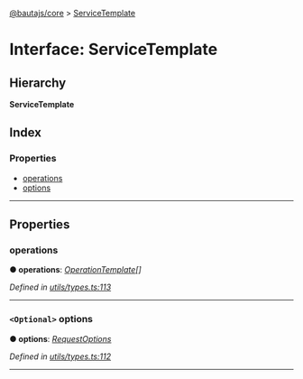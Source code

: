 [@bautajs/core](../README.md) > [ServiceTemplate](../interfaces/servicetemplate.md)

# Interface: ServiceTemplate

## Hierarchy

**ServiceTemplate**

## Index

### Properties

* [operations](servicetemplate.md#operations)
* [options](servicetemplate.md#options)

---

## Properties

<a id="operations"></a>

###  operations

**● operations**: *[OperationTemplate](operationtemplate.md)[]*

*Defined in [utils/types.ts:113](https://github.axa.com/Digital/bauta-nodejs/blob/9b864df/packages/bautajs/src/utils/types.ts#L113)*

___
<a id="options"></a>

### `<Optional>` options

**● options**: *[RequestOptions](requestoptions.md)*

*Defined in [utils/types.ts:112](https://github.axa.com/Digital/bauta-nodejs/blob/9b864df/packages/bautajs/src/utils/types.ts#L112)*

___

